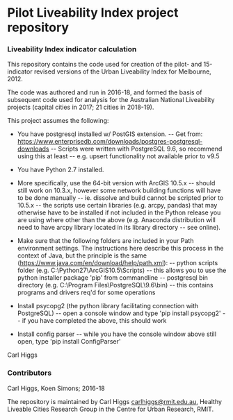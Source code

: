# Pilot Liveability Index project repository #

### Liveability Index indicator calculation ###

This repository contains the code used for creation of the pilot- and 15-indicator revised versions of the Urban Liveability Index for Melbourne, 2012.

The code was authored and run in 2016-18, and formed the basis of subsequent code used for analysis for the Australian National Liveability projects (capital cities in 2017; 21 cities in 2018-19).

This project assumes the following:

- You have postgresql installed w/ PostGIS extension.
  -- Get from: https://www.enterprisedb.com/downloads/postgres-postgresql-downloads
  -- Scripts were written with PostgreSQL 9.6, so recommend using this at least
        -- e.g. upsert functionality not available prior to v9.5

- You have Python 2.7 installed.  
- More specifically, use the 64-bit version with ArcGIS 10.5.x
  -- should still work on 10.3.x, however some network building functions will have to be done manually
       -- ie. dissolve and build cannot be scripted prior to 10.5.x
  -- the scripts use certain libraries (e.g. arcpy, pandas) that may otherwise have to be installed if not included in the Python release you are using where other than the above (e.g. Anaconda distribution will need to have arcpy library located in its library directory -- see online).   
  
- Make sure that the following folders are included in your Path environment settings.  The instructions here describe this process in the context of Java, but the principle is the same (https://www.java.com/en/download/help/path.xml):
  --  python scripts folder (e.g. C:\Python27\ArcGIS10.5\Scripts) 
        -- this allows you to use the python installer package 'pip' from commandline
  -- postgresql bin directory (e.g. C:\Program Files\PostgreSQL\9.6\bin)
        -- this contains programs and drivers req'd for some operations
        
- Install psycopg2 (the python library facilitating connection with PostgreSQL)
 -- open a console window and type 'pip install psycopg2'
 -- if you have completed the above, this should work

- Install config parser
 -- while you have the console window above still open, type 'pip install ConfigParser'

Carl Higgs


### Contributors ###

Carl Higgs, Koen Simons; 2016-18

The repository is maintained by Carl Higgs <carlhiggs@rmit.edu.au>, Healthy Liveable Cities Research Group in the Centre for Urban Research, RMIT.  
